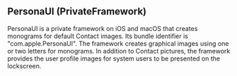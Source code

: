 ## PersonaUI (PrivateFramework)

PersonaUI is a private framework on iOS and macOS that creates monograms for default Contact images. Its bundle identifier is "com.apple.PersonaUI". The framework creates graphical images using one or two letters for monograms. In addition to Contact pictures, the framework provides the user profile images for system users to be presented on the lockscreen. 
